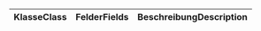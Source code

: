 | <span data-ttu-id="8204a-101">Klasse</span><span class="sxs-lookup"><span data-stu-id="8204a-101">Class</span></span> | <span data-ttu-id="8204a-102">Felder</span><span class="sxs-lookup"><span data-stu-id="8204a-102">Fields</span></span> | <span data-ttu-id="8204a-103">Beschreibung</span><span class="sxs-lookup"><span data-stu-id="8204a-103">Description</span></span> |
|:---|:---|:---|
